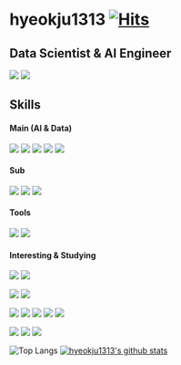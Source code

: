 # hyeokju1313 [![Hits](https://hits.seeyoufarm.com/api/count/incr/badge.svg?url=https%3A%2F%2Fgithub.com%2Fhyeokju1313)](https://hits.seeyoufarm.com)
## Data Scientist & AI Engineer
<p>
    <a href="https://www.linkedin.com/in/hyeokju-lee-09911a217/" target="_blank"><img src="https://img.shields.io/badge/HyeokjuLee-0A66C2?style=flat-square&logo=Linkedin&logoColor=white"/></a>
    <a href="hyeokju1313@gmail.com" target="_blank"><img src="https://img.shields.io/badge/hyeokju1313@gmail.com-EA4335?style=flat-square&logo=Gmail&logoColor=white"/></a>
</p>

## Skills
#### Main (AI & Data)
<p>
    <img src="https://img.shields.io/badge/Python-3776AB?style=flat-square&logo=Python&logoColor=white"/>
    <img src="https://img.shields.io/badge/Pytorch-EE4C2C?style=flat-square&logo=Pytorch&logoColor=white"/>
    <img src="https://img.shields.io/badge/Tensorflow-FF6F00?style=flat-square&logo=Tensorflow&logoColor=white"/>
    <img src="https://img.shields.io/badge/Pandas-150458?style=flat-square&logo=Pandas&logoColor=white"/>
    <img src="https://img.shields.io/badge/Numpy-013243?style=flat-square&logo=Numpy&logoColor=white"/>
</p>

#### Sub
<p>
    <img src="https://img.shields.io/badge/Flask-000000?style=flat-square&logo=Flask&logoColor=white"/>
    <img src="https://img.shields.io/badge/Django-092E20?style=flat-square&logo=Django&logoColor=white"/>
    <img src="https://img.shields.io/badge/Node.js-339933?style=flat-square&logo=Node.js&logoColor=white"/>
    
</p>

#### Tools
<p>
    <img src="https://img.shields.io/badge/VisualStudioCode-007ACC?style=flat-square&logo=VisualStudioCode&logoColor=white"/>
    <img src="https://img.shields.io/badge/Git-F05032?style=flat-square&logo=Git&logoColor=white"/>
</p>

#### Interesting & Studying
<p>
    <img src="https://img.shields.io/badge/Docker-2496ED?style=flat-square&logo=Docker&logoColor=white"/>
    <img src="https://img.shields.io/badge/Kubernetes-326CE5?style=flat-square&logo=Kubernetes&logoColor=white"/>
</p>
<p>
    <img src="https://img.shields.io/badge/TypeScript-3178C6?style=flat-square&logo=TypeScript&logoColor=white"/>
    <img src="https://img.shields.io/badge/Kotlin-0095D5?style=flat-square&logo=Kotlin&logoColor=white"/>
</p>
<p>
    <img src="https://img.shields.io/badge/MySQL-4479A1?style=flat-square&logo=MySQL&logoColor=white"/>
    <img src="https://img.shields.io/badge/MongoDB-47A248?style=flat-square&logo=MongoDB&logoColor=white"/>
    <img src="https://img.shields.io/badge/InfluxDB-22ADF6?style=flat-square&logo=InfluxDB&logoColor=white"/>
    <img src="https://img.shields.io/badge/Redis-DC382D?style=flat-square&logo=Redis&logoColor=white"/>
    <img src="https://img.shields.io/badge/GraphQL-E434AA?style=flat-square&logo=GraphQL&logoColor=white"/>
</p>
<p>
    <img src="https://img.shields.io/badge/Elasticsearch-005571?style=flat-square&logo=Elasticsearch&logoColor=white"/>
    <img src="https://img.shields.io/badge/Apache Kafka-231F20?style=flat-square&logo=Apache Kafka&logoColor=white"/>
    <img src="https://img.shields.io/badge/Apache Spark-E25A1C?style=flat-square&logo=Apache Spark&logoColor=white"/>
</p>

![Top Langs](https://github-readme-stats.vercel.app/api/top-langs/?username=hyeokju1313&layout=compact&theme=dark)
[![hyeokju1313's github stats](https://github-readme-stats.vercel.app/api?username=hyeokju1313)](https://github.com/anuraghazra/github-readme-stats)
